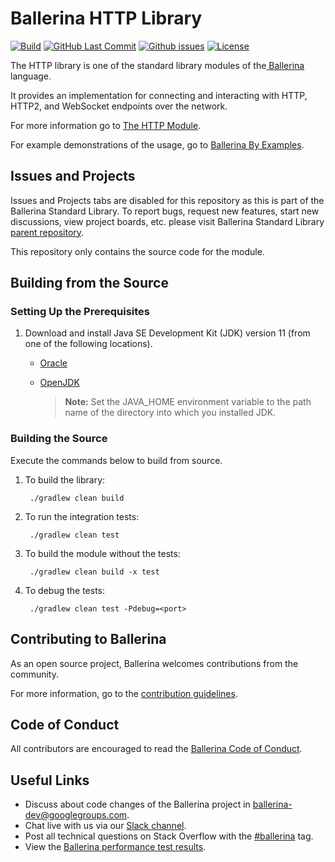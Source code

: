 Ballerina HTTP Library
===================

  [![Build](https://github.com/ballerina-platform/module-ballerina-http/workflows/Build/badge.svg)](https://github.com/ballerina-platform/module-ballerina-http/actions?query=workflow%3ABuild)
  [![GitHub Last Commit](https://img.shields.io/github/last-commit/ballerina-platform/module-ballerina-http.svg)](https://github.com/ballerina-platform/module-ballerina-http/commits/master)
    [![Github issues](https://img.shields.io/github/issues/ballerina-platform/ballerina-standard-library/module/http.svg?label=Open%20Issues)](https://github.com/ballerina-platform/ballerina-standard-library/labels/module%2Fhttp)
  [![License](https://img.shields.io/badge/License-Apache%202.0-blue.svg)](https://opensource.org/licenses/Apache-2.0)

The HTTP library is one of the standard library modules of the<a target="_blank" href="https://ballerina.io/"> Ballerina</a> language.

It provides an implementation for connecting and interacting with HTTP, HTTP2, and WebSocket endpoints over the network.

For more information go to [The HTTP Module](https://ballerina.io/swan-lake/learn/api-docs/ballerina/http/index.html).

For example demonstrations of the usage, go to [Ballerina By Examples](https://ballerina.io/swan-lake/learn/by-example/).

## Issues and Projects 

Issues and Projects tabs are disabled for this repository as this is part of the Ballerina Standard Library. To report bugs, request new features, start new discussions, view project boards, etc. please visit Ballerina Standard Library [parent repository](https://github.com/ballerina-platform/ballerina-standard-library). 

This repository only contains the source code for the module.

## Building from the Source

### Setting Up the Prerequisites

1. Download and install Java SE Development Kit (JDK) version 11 (from one of the following locations).

   * [Oracle](https://www.oracle.com/java/technologies/javase-jdk11-downloads.html)
   
   * [OpenJDK](https://adoptopenjdk.net/)
   
        > **Note:** Set the JAVA_HOME environment variable to the path name of the directory into which you installed JDK.
     
### Building the Source

Execute the commands below to build from source.

1. To build the library:
        
        ./gradlew clean build

2. To run the integration tests:

        ./gradlew clean test

3. To build the module without the tests:

        ./gradlew clean build -x test

4. To debug the tests:

        ./gradlew clean test -Pdebug=<port>

## Contributing to Ballerina

As an open source project, Ballerina welcomes contributions from the community. 

For more information, go to the [contribution guidelines](https://github.com/ballerina-platform/ballerina-lang/blob/master/CONTRIBUTING.md).

## Code of Conduct

All contributors are encouraged to read the [Ballerina Code of Conduct](https://ballerina.io/code-of-conduct).

## Useful Links

* Discuss about code changes of the Ballerina project in [ballerina-dev@googlegroups.com](mailto:ballerina-dev@googlegroups.com).
* Chat live with us via our [Slack channel](https://ballerina.io/community/slack/).
* Post all technical questions on Stack Overflow with the [#ballerina](https://stackoverflow.com/questions/tagged/ballerina) tag.
* View the [Ballerina performance test results](performance/benchmarks/summary.md).
